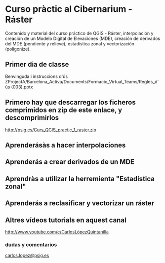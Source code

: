 
# Curso pràctic al Cibernarium -  Ráster
Contenido y material del curso práctico de QGIS - Ráster, interpolación y creación de un Modelo Digital de Elevaciones (MDE), creación de derivados del MDE (pendiente y relieve), estadística zonal y vectorización (poligonize).


## Primer dia de classe
Benvinguda i instruccions d'ús
ZProjectA/Barcelona_Activa/Documents/Formacio_Virtual_Teams/Regles_d'ús (003).pptx


## Primero hay que descarregar los ficheros comprimidos en zip de este enlace, y descomprimirlos
http://psig.es/Curs_QGIS_practic_1_raster.zip


## Aprenderásàs a hacer interpolaciones


## Aprenderás a crear derivados de un MDE


## Aprendràs a utilizar la herremienta "Estadística zonal"


## Aprenderás a reclasificar y vectorizar un ráster



## Altres vídeos tutorials en aquest canal
http://www.youtube.com/c/CarlosLópezQuintanilla



### dudas y comentarios
carlos.lopez@psig.es


